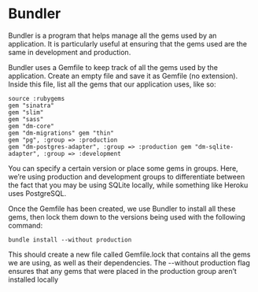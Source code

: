# Bundler

Bundler is a program that helps manage all the gems used by an application. It is particularly useful at ensuring that the gems used are the same in development and production. 

Bundler uses a Gemfile to keep track of all the gems used by the application. Create an empty file and save it as Gemfile (no extension). Inside this file, list all the gems that our application uses, like so:

```
source :rubygems
gem "sinatra" 
gem "slim" 
gem "sass"
gem "dm-core"
gem "dm-migrations" gem "thin"
gem "pg", :group => :production
gem "dm-postgres-adapter", :group => :production gem "dm-sqlite-adapter", :group => :development
```

You can specify a certain version or place some gems in groups. Here, we’re using production and development groups to differentiate between the fact that you may be using SQLite locally, while something like Heroku uses PostgreSQL.

Once the Gemfile has been created, we use Bundler to install all these gems, then lock them down to the versions being used with the following command:

```
bundle install --without production
```
This should create a new file called Gemfile.lock that contains all the gems we are using, as well as their dependencies. The --without production flag ensures that any gems that were placed in the production group aren’t installed locally
